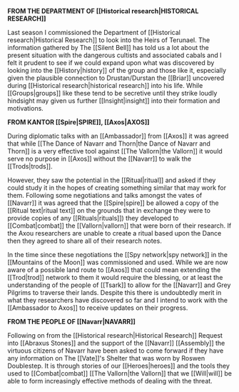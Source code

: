 **FROM THE DEPARTMENT OF [[Historical research|HISTORICAL RESEARCH]]**

Last season I commissioned the Department of [[Historical research|Historical Research]] to look into the Heirs of Terunael. The information gathered by The [[Silent Bell]] has told us a lot about the present situation with the dangerous cultists and associated cabals and I felt it prudent to see if we could expand upon what was discovered by looking into the [[History|history]] of the group and those like it, especially given the plausible connection to Drustan/Durstan the [[Briar]] uncovered during [[Historical research|historical research]] into his life. While [[Groups|groups]] like these tend to be secretive until they strike loudly hindsight may given us further [[Insight|insight]] into their formation and motivations.

**FROM KANTOR [[Spire|SPIRE]], [[Axos|AXOS]]**

During diplomatic talks with an [[Ambassador]] from [[Axos]] it was agreed that while [[The Dance of Navarr and Thorn|the Dance of Navarr and Thorn]] is a very effective tool against [[The Vallorn|the Vallorn]] it would serve no purpose in [[Axos]] without the [[Navarr]] to walk the [[Trods|trods]].

However, they saw the potential in the [[Ritual|ritual]] and asked if they could study it in the hopes of creating something similar that may work for them. Following some negotiations and talks amongst the vates of [[Navarr]] it was agreed that the [[Spire|spire]] be allowed a copy of the [[Ritual text|ritual text]] on the grounds that in exchange they were to provide copies of any [[Rituals|rituals]]) they developed to [[Combat|combat]] the [[Vallorn|vallorn]] that were born of their research. If the Axou researchers are unable to create a ritual based upon the Dance then they agreed to share all of their research notes.

In the time since these negotiations the [[Spy network|spy network]] in the [[Mountains of the Moon]] was commissioned and used. While we are now aware of a possible land route to [[Axos]] that could mean extending the [[Trod|trod]] network to them it would require the blessing, or at least the understanding of the people of [[Tsark]] to allow for the [[Navarr]] and Grey Pilgrims to traverse their lands. Despite this there is undoubtedly merit in what they researchers have discovered so far and I intend to work with the [[Ambassador to Axos]] to receive updates on their progress.

**FROM THE PEOPLE OF [[Navarr|NAVARR]]**

Following on from the [[Historical research|Historical Research]] Request into [[Abraxus Stones]] and the support of the [[Navarr]] [[Assembly]] the virtuous citizens of Navarr have been asked to come forward if they have any information on The [[Vate]]'s Shelter that was worn by Roswen Doublestep. It is through stories of our [[Heroes|heroes]] and the tools they used to [[Combat|combat]] [[The Vallorn|the Vallorn]] that we [[Will|will]] be able to form increasingly effective methods of dealing with the threat.